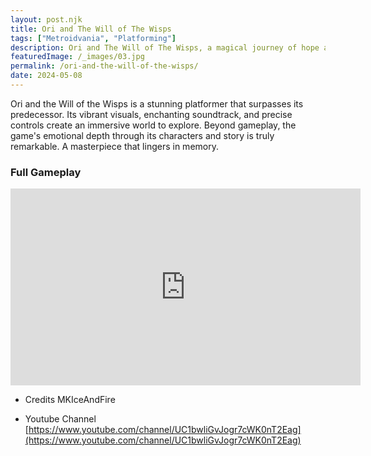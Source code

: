 ```yaml
---
layout: post.njk
title: Ori and The Will of The Wisps
tags: ["Metroidvania", "Platforming"]
description: Ori and The Will of The Wisps, a magical journey of hope and loss. Explore, fight, and soar in this stunning platformer.
featuredImage: /_images/03.jpg
permalink: /ori-and-the-will-of-the-wisps/
date: 2024-05-08
---
```


Ori and the Will of the Wisps is a stunning platformer that surpasses its predecessor. Its vibrant visuals, enchanting soundtrack, and precise controls create an immersive world to explore. Beyond gameplay, the game's emotional depth through its characters and story is truly remarkable. A masterpiece that lingers in memory.

### Full Gameplay

<iframe width="560" height="315" src="https://www.youtube.com/embed/fXUrR6EiEcY?si=i4GDB0dzr94JC8Dk" title="YouTube video player" frameborder="0" allow="accelerometer; autoplay; clipboard-write; encrypted-media; gyroscope; picture-in-picture; web-share" referrerpolicy="strict-origin-when-cross-origin" allowfullscreen></iframe>

- Credits MKIceAndFire

- Youtube Channel [https://www.youtube.com/channel/UC1bwliGvJogr7cWK0nT2Eag](https://www.youtube.com/channel/UC1bwliGvJogr7cWK0nT2Eag)
